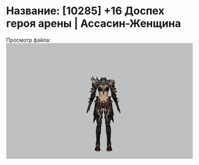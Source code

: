 # Название: [10285] +16 Доспех героя арены | Ассасин-Женщина

Просмотр файла:
![p070031.png](p070031.png)